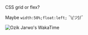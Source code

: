 CSS grid or flex?

Maybe `width:50%;float:left;` ¯\\_(ツ)_/¯

![Ozik Jarwo's WakaTime](https://github-readme-stats.vercel.app/api/wakatime?username=OzikPutraJarwo&layout=compact&custom_title=Ozik%20Jarwo%27s%20Stats)

